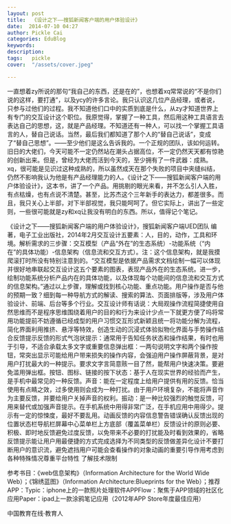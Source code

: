 ```yaml
---
layout: post  
title:  《设计之下——搜狐新闻客户端的用户体验设计》  
date:  2014-07-10 04:27  
author: Pickle Cai  
categories: EduBlog  
keywords: 
description:   
tags:	pickle   
cover:  "/assets/cover.jpeg"  

---  
```

    
一直想着zy所说的那句“我自己的东西，还是在的”，也想着xq常常说的“不是你们说的这样，要打通”，以及ycy的许多言论。我只认识这几位产品经理，或者说，只参与过他们的过程。我不知道他们口中的实质到底是什么，从zy才知道世界上有专门的交互设计这个职位。我原觉得，掌握了一种工具，然后用这种工具语言去表达自己的思想，这，就是产品经理。不知道还有一种人，可以找一个掌握工具语言的人，替自己说话。当然，最后我们都知道了那个人的“替自己说话”，变成了“替自己思想”。——至少他们是这么告诉我的。一个正规的团队，该如何运转。旧日的大佬们，今天可能不一定仍然站在潮头占据高位，不一定仍然天天都有惊艳的创新出来。但是，曾经为大佬而活到今天的，至少拥有了一件武器：成熟。xq，很可能是见识过这种成熟的，所以虽然成天在那个失败的项目中夹缝纠结，仍然不影响我认为他是有产品经理能力的人。《设计之下——搜狐新闻客户端的用户体验设计》，这本书，讲了一个产品。用挑剔的眼光来看，并不怎么引人入胜，有点枯燥，也有点说不清楚。甚至，比苏杰这个三年新手的表达力，都差很多。而且，我只关心上半部，对下半部视觉，我只能呵呵了。但它实际上，讲出了一些定则，一些很可能就是zy和xq让我没有明白的东西。所以，值得记个笔记。

《设计之下——搜狐新闻客户端的用户体验设计》，搜狐新闻客户端UED团队 编著，电子工业出版社，2014年2月交互设计五要素：人，目的，动作，工具和环境。解析需求的三步骤：交互模型（产品“外在”的生态系统）-功能系统（“内在”的具体功能）-信息架构（信息流和交互方式）。注：这个信息架构，就是我摸爬滚打时所没有特别注意到的。“交互模型是依据产品需求文档绘制一幅可以体现并很好地串联起交互设计这五个要素的图表，表现产品外在的生态系统。进一步，绘制功能系统分析产品内在的具体功能，以及体现每个功能间的信息流和交互方式的信息架构。”通过以上步骤，理解或找到核心功能、重点功能。用户操作是否与他的预期一致？细到每一种导航方式的解读、搜索的算法、页面排版等，涉及用户体验设计、前端、后台等多个行业。交互设计师有话说：大局观操作流程简捷使用自然思维而不是程序思维围绕着用户的目的和行为来设计少点一下就更方便了吗将常用功能提前不妨遵循已经成型的用户习惯交互形式新颖且统一将功能分解为流程，简化界面利用推挤、悬浮等特效，创造生动的沉浸式体验拟物化界面与手势操作结合反馈提示反馈的形式气泡状提示：通常用于告知任务状态和操作结果，有时也用于引导，不适合承载太多文字或重要信息弹出框：一两句说明文字和两个操作按钮，常突出显示可能给用户带来损失的操作内容，会强迫用户操作屏蔽背景，是对用户打扰最大的一种提示。要求文字言简意赅一目了然，能帮用户快速决策。要避免滥用弹出框。按钮、图标、链接的按下状态：基于人在现实世界的经验而产生，是手机中最常见的一种反馈。声音：能在一定程度上给用户提供有用的反馈。恰当使用有点睛之效，过多使用则会成为一种打扰。由于用户环境复杂，不能将声音作为主要反馈，并要给用户关掉声音的权利。振动：是一种比较强烈的触觉反馈，可用来替代或加强声音提示。在手机系统中用得非常广泛，在手机应用中用得少。提示有一定的惊悚度，最好不要乱用。动画反馈的内容信息警告错误确认反馈出现的位置状态栏导航栏屏幕中心菜单栏上方底部（覆盖菜单栏）反馈设计的原则必要、积极、即时地反馈避免过度反馈，以免带来不必要的打扰能及时看到效果的，省略反馈提示能让用户用最便捷的方式完成选择为不同类型的反馈做差异化设计不要打断用户的意识流，避免遮挡用户可能会查看操作的对象动画的重要引导作用考虑到各种特殊情况尊重平台特性 了解技术限制

参考书目：《web信息架构》（Information Architecture for the World Wide Web）；《锦绣蓝图》（Information Architecture:Blueprints for the Web）；推荐APP：Typic：iphone上的一款照片处理软件APPFlow：聚焦于APP领域的社区化应用Paper：ipad上一款涂鸦笔记应用（2012年APP Store年度最佳应用）

		    
 中国教育在线·教育人

